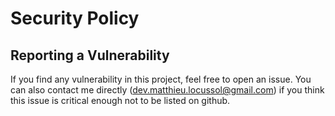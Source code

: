 # Security Policy

## Reporting a Vulnerability

If you find any vulnerability in this project, feel free to open an issue. You can also contact me
directly (dev.matthieu.locussol@gmail.com) if you think this issue is critical enough not to be
listed on github.
